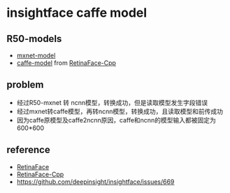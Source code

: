 # insightface caffe model
## R50-models
 - [mxnet-model](https://pan.baidu.com/s/1WAkU9ZA_j-OmzO-sdk9whA)
 - [caffe-model](https://drive.google.com/drive/folders/1hA5x3jCYFdja3PXLl9EcmucipRmVAj3W) from [RetinaFace-Cpp](https://github.com/Charrin/RetinaFace-Cpp)

 ## problem
 - 经过R50-mxnet 转 ncnn模型，转换成功，但是读取模型发生字段错误
 - 经过mxnet转caffe模型，再转ncnn模型，转换成功，且读取模型和前传成功
 - 因为caffe原模型及caffe2ncnn原因，caffe和ncnn的模型输入都被固定为600*600
 
 ## reference
 - [RetinaFace](https://github.com/deepinsight/insightface/tree/master/RetinaFace)
 - [RetinaFace-Cpp](https://github.com/Charrin/RetinaFace-Cpp)
 - https://github.com/deepinsight/insightface/issues/669
